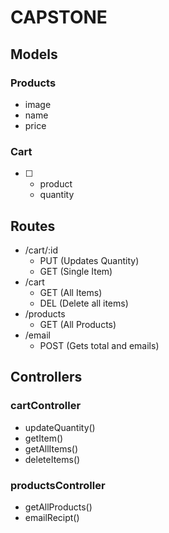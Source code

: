 # CAPSTONE
 
## Models

### Products
 - image
 - name
 - price

### Cart
 - [ ]
    - product
    - quantity

## Routes
- /cart/:id
    - PUT (Updates Quantity)
    - GET (Single Item)
- /cart
    - GET (All Items)
    - DEL (Delete all items)
- /products
    - GET (All Products)
- /email
    - POST (Gets total and emails)



## Controllers

### cartController
- updateQuantity()
- getItem()
- getAllItems()
- deleteItems()

### productsController
- getAllProducts()
- emailRecipt()